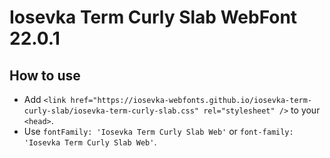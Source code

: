 # Iosevka Term Curly Slab WebFont 22.0.1

## How to use

- Add `<link href="https://iosevka-webfonts.github.io/iosevka-term-curly-slab/iosevka-term-curly-slab.css" rel="stylesheet" />` to your `<head>`.
- Use `fontFamily: 'Iosevka Term Curly Slab Web'` or `font-family: 'Iosevka Term Curly Slab Web'`.
